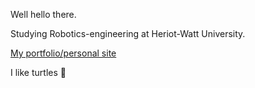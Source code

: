 Well hello there.

Studying Robotics-engineering at Heriot-Watt University.

[My portfolio/personal site](https://abbanf.tech/)

I like turtles 🐢
